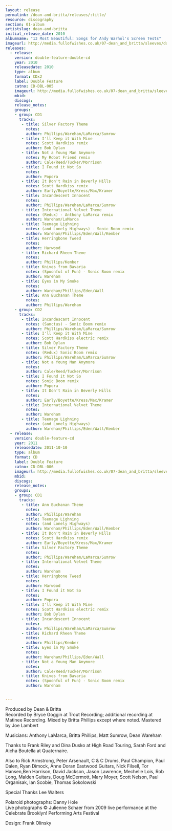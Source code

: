 ```yaml
---
layout: release
permalink: /dean-and-britta/releases/:title/
resource: discography
section: 01-album
artistslug: dean-and-britta
initial_release_date: 2010
albumname: "13 Most Beautiful: Songs for Andy Warhol's Screen Tests"
imageurl: http://media.fullofwishes.co.uk/07-dean_and_britta/sleeves/dab_13mb.jpg
releases:
  - release: 
    version: double-feature-double-cd
    year: 2010
    releasedate: 2010
    type: album
    format: CDx2
    label: Double Feature
    catno: CD-DBL-005
    imageurl: http://media.fullofwishes.co.uk/07-dean_and_britta/sleeves/dab_13mb.jpg
    mbid: 
    discogs: 
    release_notes:
    groups:
    - group: CD1
      tracks:
       - title: Silver Factory Theme
         notes: 
         author: Phillips/Wareham/LaMarca/Sumrow
       - title: I'll Keep it With Mine
         notes: Scott Hardkiss remix
         author: Bob Dylan
       - title: Not a Young Man Anymore
         notes: My Robot Friend remix
         author: Cale/Reed/Tucker/Morrison
       - title: I Found it Not So
         notes: 
         author: Popora
       - title: It Don't Rain in Beverly Hills
         notes: Scott Hardkiss remix
         author: Early/Boyette/Kress/Max/Kramer
       - title: Incandescent Innocent
         notes: 
         author: Phillips/Wareham/LaMarca/Sumrow
       - title: International Velvet Theme
         notes: (Redux) - Anthony LaMarca remix
         author: Wareham/LaMarca
       - title: Teenage Lighning
         notes: (and Lonely Highways) - Sonic Boom remix
         author: Wareham/Phillips/Eden/Wall/Kember
       - title: Herringbone Tweed
         notes: 
         author: Harwood
       - title: Richard Rheen Theme
         notes: 
         author: Phillips/Kember
       - title: Knives from Bavaria
         notes: (Spoonful of Fun) - Sonic Boom remix
         author: Wareham
       - title: Eyes in My Smoke
         notes: 
         author: Wareham/Phillips/Eden/Wall
       - title: Ann Buchanan Theme
         notes: 
         author: Phillips/Wareham
    - group: CD2
      tracks:
       - title: Incandescant Innocent
         notes: (Sanctus) - Sonic Boom remix
         author: Phillips/Wareham/LaMarca/Sumrow
       - title: I'll Keep it With Mine
         notes: Scott Hardkiss electric remix
         author: Bob Dylan
       - title: Silver Factory Theme
         notes: (Redux) Sonic Boom remix
         author: Phillips/Wareham/LaMarca/Sumrow
       - title: Not a Young Man Anymore
         notes: 
         author: Cale/Reed/Tucker/Morrison
       - title: I Found it Not So
         notes: Sonic Boom remix
         author: Popora
       - title: It Don't Rain in Beverly Hills
         notes: 
         author: Early/Boyette/Kress/Max/Kramer
       - title: International Velvet Theme
         notes: 
         author: Wareham
       - title: Teenage Lighning
         notes: (and Lonely Highways)
         author: Wareham/Phillips/Eden/Wall/Kember
  - release: 
    version: double-feature-cd
    year: 2011
    releasedate: 2011-10-10
    type: album
    format: CD
    label: Double Feature
    catno: CD-DBL-006
    imageurl: http://media.fullofwishes.co.uk/07-dean_and_britta/sleeves/dab_13mostbeautiful_pink.jpg
    mbid: 
    discogs: 
    release_notes:
    groups:
    - group: CD1
      tracks:
       - title: Ann Buchanan Theme
         notes: 
         author: Phillips/Wareham
       - title: Teenage Lighning
         notes: (and Lonely Highways)
         author: Wareham/Phillips/Eden/Wall/Kember
       - title: It Don't Rain in Beverly Hills
         notes: Scott Hardkiss remix
         author: Early/Boyette/Kress/Max/Kramer
       - title: Silver Factory Theme
         notes: 
         author: Phillips/Wareham/LaMarca/Sumrow
       - title: International Velvet Theme
         notes: 
         author: Wareham
       - title: Herringbone Tweed
         notes: 
         author: Harwood
       - title: I Found it Not So
         notes: 
         author: Popora
       - title: I'll Keep it With Mine
         notes: Scott Hardkiss electric remix
         author: Bob Dylan
       - title: Incandescent Innocent
         notes: 
         author: Phillips/Wareham/LaMarca/Sumrow
       - title: Richard Rheen Theme
         notes: 
         author: Phillips/Kember
       - title: Eyes in My Smoke
         notes: 
         author: Wareham/Phillips/Eden/Wall
       - title: Not a Young Man Anymore
         notes: 
         author: Cale/Reed/Tucker/Morrison
       - title: Knives from Bavaria
         notes: (Spoonful of Fun) - Sonic Boom remix
         author: Wareham


---
```

Produced by Dean & Britta  
Recorded by  Bryce Goggin at Trout Recording; additional recording at Matinee Recording. Mixed by Britta Phillips except where noted. Mastered by Joe Lambert

Musicians: Anthony LaMarca, Britta Phillips, Matt Sumrow, Dean Wareham

Thanks to Frank Riley and Dina Dusko at High Road Touring, Sarah Ford and Aicha Boutella at Quaternaire.

Also to Rick Armstrong, Peter Arsenault, C & C Drums, Paul Champion, Paul Dalen, Ryan Dimock, Anne Doran Eastwood Guitars, Nick Filsell, Tor Hansen,Ben Harrison, David Jackson, Jason Lawrence, Mechelle Lois, Rob Long, Malden Guitars, Doug McDermott, Mary Moyer, Scott Nelson, Paul Organisak, Ian Scobie, Thomas Sokolowski

Special Thanks Lee Walters

Polaroid photographs: Danny Hole  
Live photographs &copy; Julienne Schaer from 2009 live performance at the Celebrate Brooklyn! Performing Arts Festival

Design: Frank Olinsky